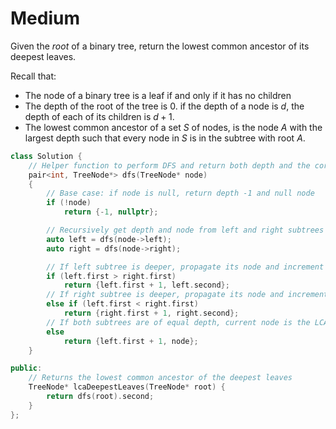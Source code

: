 # Medium

Given the $root$ of a binary tree, return the lowest common ancestor of its deepest leaves.

Recall that:

- The node of a binary tree is a leaf if and only if it has no children
- The depth of the root of the tree is $0$. if the depth of a node is $d$, the depth of each of its children is $d + 1$.
- The lowest common ancestor of a set $S$ of nodes, is the node $A$ with the largest depth such that every node in $S$ is in the subtree with root $A$.

```cpp
class Solution {
    // Helper function to perform DFS and return both depth and the corresponding node
    pair<int, TreeNode*> dfs(TreeNode* node)
    {
        // Base case: if node is null, return depth -1 and null node
        if (!node)
            return {-1, nullptr};

        // Recursively get depth and node from left and right subtrees
        auto left = dfs(node->left);
        auto right = dfs(node->right);

        // If left subtree is deeper, propagate its node and increment depth
        if (left.first > right.first)
            return {left.first + 1, left.second};
        // If right subtree is deeper, propagate its node and increment depth
        else if (left.first < right.first)
            return {right.first + 1, right.second};
        // If both subtrees are of equal depth, current node is the LCA
        else
            return {left.first + 1, node};
    }

public:
    // Returns the lowest common ancestor of the deepest leaves
    TreeNode* lcaDeepestLeaves(TreeNode* root) {
        return dfs(root).second;
    }
};
```
